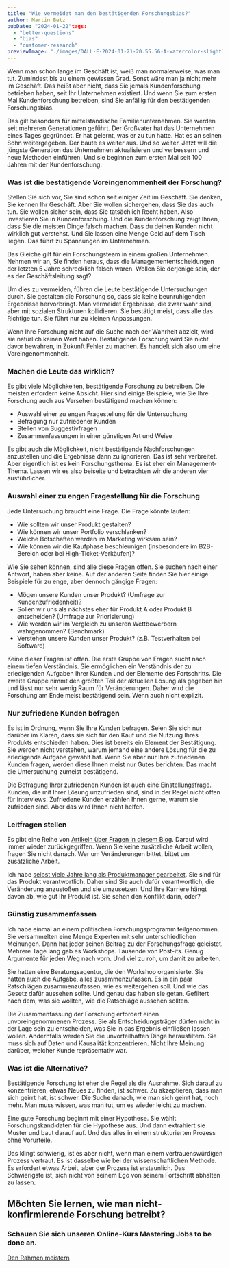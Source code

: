 ```yaml
---
title: "Wie vermeidet man den bestätigenden Forschungsbias?"
author: Martin Betz
pubDate: "2024-01-22"tags:
  - "better-questions"
  - "bias"
  - "customer-research"
previewImage: "./images/DALL·E-2024-01-21-20.55.56-A-watercolor-slightly-geometric-styled-painting-depicting-a-customer-research-scenario.-The-scene-includes-a-customer-with-their-mouth-duct-taped-and.png"
---
```


Wenn man schon lange im Geschäft ist, weiß man normalerweise, was man tut. Zumindest bis zu einem gewissen Grad. Sonst wäre man ja nicht mehr im Geschäft. Das heißt aber nicht, dass Sie jemals Kundenforschung betrieben haben, seit Ihr Unternehmen existiert. Und wenn Sie zum ersten Mal Kundenforschung betreiben, sind Sie anfällig für den bestätigenden Forschungsbias.

Das gilt besonders für mittelständische Familienunternehmen. Sie werden seit mehreren Generationen geführt. Der Großvater hat das Unternehmen eines Tages gegründet. Er hat gelernt, was er zu tun hatte. Hat es an seinen Sohn weitergegeben. Der baute es weiter aus. Und so weiter. Jetzt will die jüngste Generation das Unternehmen aktualisieren und verbessern und neue Methoden einführen. Und sie beginnen zum ersten Mal seit 100 Jahren mit der Kundenforschung.

### Was ist die bestätigende Voreingenommenheit der Forschung?

Stellen Sie sich vor, Sie sind schon seit einiger Zeit im Geschäft. Sie denken, Sie kennen Ihr Geschäft. Aber Sie wollen sichergehen, dass Sie das auch tun. Sie wollen sicher sein, dass Sie tatsächlich Recht haben. Also investieren Sie in Kundenforschung. Und die Kundenforschung zeigt Ihnen, dass Sie die meisten Dinge falsch machen. Dass du deinen Kunden nicht wirklich gut verstehst. Und Sie lassen eine Menge Geld auf dem Tisch liegen. Das führt zu Spannungen im Unternehmen.

Das Gleiche gilt für ein Forschungsteam in einem großen Unternehmen. Nehmen wir an, Sie finden heraus, dass die Managemententscheidungen der letzten 5 Jahre schrecklich falsch waren. Wollen Sie derjenige sein, der es der Geschäftsleitung sagt?

Um dies zu vermeiden, führen die Leute bestätigende Untersuchungen durch. Sie gestalten die Forschung so, dass sie keine beunruhigenden Ergebnisse hervorbringt. Man vermeidet Ergebnisse, die zwar wahr sind, aber mit sozialen Strukturen kollidieren. Sie bestätigt meist, dass alle das Richtige tun. Sie führt nur zu kleinen Anpassungen.

Wenn Ihre Forschung nicht auf die Suche nach der Wahrheit abzielt, wird sie natürlich keinen Wert haben. Bestätigende Forschung wird Sie nicht davor bewahren, in Zukunft Fehler zu machen. Es handelt sich also um eine Voreingenommenheit.

### Machen die Leute das wirklich?

Es gibt viele Möglichkeiten, bestätigende Forschung zu betreiben. Die meisten erfordern keine Absicht. Hier sind einige Beispiele, wie Sie Ihre Forschung auch aus Versehen bestätigend machen können:

- Auswahl einer zu engen Fragestellung für die Untersuchung
- Befragung nur zufriedener Kunden
- Stellen von Suggestivfragen
- Zusammenfassungen in einer günstigen Art und Weise

Es gibt auch die Möglichkeit, nicht bestätigende Nachforschungen anzustellen und die Ergebnisse dann zu ignorieren. Das ist sehr verbreitet. Aber eigentlich ist es kein Forschungsthema. Es ist eher ein Management-Thema. Lassen wir es also beiseite und betrachten wir die anderen vier ausführlicher.

### Auswahl einer zu engen Fragestellung für die Forschung

Jede Untersuchung braucht eine Frage. Die Frage könnte lauten:

- Wie sollten wir unser Produkt gestalten?
- Wie können wir unser Portfolio verschlanken?
- Welche Botschaften werden im Marketing wirksam sein?
- Wie können wir die Kaufphase beschleunigen (insbesondere im B2B-Bereich oder bei High-Ticket-Verkäufen)?

Wie Sie sehen können, sind alle diese Fragen offen. Sie suchen nach einer Antwort, haben aber keine. Auf der anderen Seite finden Sie hier einige Beispiele für zu enge, aber dennoch gängige Fragen:

- Mögen unsere Kunden unser Produkt? (Umfrage zur Kundenzufriedenheit)?
- Sollen wir uns als nächstes eher für Produkt A oder Produkt B entscheiden? (Umfrage zur Priorisierung)
- Wie werden wir im Vergleich zu unseren Wettbewerbern wahrgenommen? (Benchmark)
- Verstehen unsere Kunden unser Produkt? (z.B. Testverhalten bei Software)

Keine dieser Fragen ist offen. Die erste Gruppe von Fragen sucht nach einem tiefen Verständnis. Sie ermöglichen ein Verständnis der zu erledigenden Aufgaben Ihrer Kunden und der Elemente des Fortschritts. Die zweite Gruppe nimmt den größten Teil der aktuellen Lösung als gegeben hin und lässt nur sehr wenig Raum für Veränderungen. Daher wird die Forschung am Ende meist bestätigend sein. Wenn auch nicht explizit.

### Nur zufriedene Kunden befragen

Es ist in Ordnung, wenn Sie Ihre Kunden befragen. Seien Sie sich nur darüber im Klaren, dass sie sich für den Kauf und die Nutzung Ihres Produkts entschieden haben. Dies ist bereits ein Element der Bestätigung. Sie werden nicht verstehen, warum jemand eine andere Lösung für die zu erledigende Aufgabe gewählt hat. Wenn Sie aber nur Ihre zufriedenen Kunden fragen, werden diese Ihnen meist nur Gutes berichten. Das macht die Untersuchung zumeist bestätigend.

Die Befragung Ihrer zufriedenen Kunden ist auch eine Einstellungsfrage. Kunden, die mit Ihrer Lösung unzufrieden sind, sind in der Regel nicht offen für Interviews. Zufriedene Kunden erzählen Ihnen gerne, warum sie zufrieden sind. Aber das wird Ihnen nicht helfen.

### Leitfragen stellen

Es gibt eine Reihe von [Artikeln über Fragen in diesem Blog](/tag/better-questions/). Darauf wird immer wieder zurückgegriffen. Wenn Sie keine zusätzliche Arbeit wollen, fragen Sie nicht danach. Wer um Veränderungen bittet, bittet um zusätzliche Arbeit.

Ich habe [selbst viele Jahre lang als Produktmanager gearbeitet](https://www.linkedin.com/in/martin-betz/). Sie sind für das Produkt verantwortlich. Daher sind Sie auch dafür verantwortlich, die Veränderung anzustoßen und sie umzusetzen. Und Ihre Karriere hängt davon ab, wie gut Ihr Produkt ist. Sie sehen den Konflikt darin, oder?

### Günstig zusammenfassen

Ich habe einmal an einem politischen Forschungsprogramm teilgenommen. Sie versammelten eine Menge Experten mit sehr unterschiedlichen Meinungen. Dann hat jeder seinen Beitrag zu der Forschungsfrage geleistet. Mehrere Tage lang gab es Workshops. Tausende von Post-its. Genug Argumente für jeden Weg nach vorn. Und viel zu roh, um damit zu arbeiten.

Sie hatten eine Beratungsagentur, die den Workshop organisierte. Sie hatten auch die Aufgabe, alles zusammenzufassen. Es in ein paar Ratschlägen zusammenzufassen, wie es weitergehen soll.  Und wie das Gesetz dafür aussehen sollte. Und genau das haben sie getan. Gefiltert nach dem, was sie wollten, wie die Ratschläge aussehen sollten.

Die Zusammenfassung der Forschung erfordert einen unvoreingenommenen Prozess. Sie als Entscheidungsträger dürfen nicht in der Lage sein zu entscheiden, was Sie in das Ergebnis einfließen lassen wollen. Andernfalls werden Sie die unvorteilhaften Dinge herausfiltern. Sie muss sich auf Daten und Kausalität konzentrieren. Nicht Ihre Meinung darüber, welcher Kunde repräsentativ war.

### Was ist die Alternative?

Bestätigende Forschung ist eher die Regel als die Ausnahme. Sich darauf zu konzentrieren, etwas Neues zu finden, ist schwer. Zu akzeptieren, dass man sich geirrt hat, ist schwer. Die Suche danach, wie man sich geirrt hat, noch mehr. Man muss wissen, was man tut, um es wieder leicht zu machen.

Eine gute Forschung beginnt mit einer Hypothese. Sie wählt Forschungskandidaten für die Hypothese aus. Und dann extrahiert sie Muster und baut darauf auf. Und das alles in einem strukturierten Prozess ohne Vorurteile.

Das klingt schwierig, ist es aber nicht, wenn man einem vertrauenswürdigen Prozess vertraut. Es ist dasselbe wie bei der wissenschaftlichen Methode. Es erfordert etwas Arbeit, aber der Prozess ist erstaunlich. Das Schwierigste ist, sich nicht von seinem Ego von seinem Fortschritt abhalten zu lassen.



## Möchten Sie lernen, wie man nicht-konfirmierende Forschung betreibt?

### Schauen Sie sich unseren Online-Kurs Mastering Jobs to be done an.

[Den Rahmen meistern](/services/mastering-jobs-to-be-done-online-workshop/)
